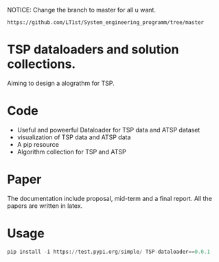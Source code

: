 NOTICE: Change the branch to master for all u want.
```
https://github.com/LT1st/System_engineering_programm/tree/master
```

# TSP dataloaders and solution collections.
Aiming to design a alograthm for TSP.

# Code
- Useful and poweerful Dataloader for TSP data and ATSP dataset
- visualization of TSP data and ATSP data 
- A pip resource 
- Algorithm collection for TSP and ATSP

# Paper
The documentation include proposal, mid-term and a final report. All the papers are written in latex.

# Usage
```python
pip install -i https://test.pypi.org/simple/ TSP-dataloader==0.0.1
```

